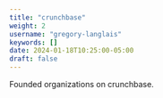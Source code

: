 ```yaml
---
title: "crunchbase"
weight: 2
username: "gregory-langlais"
keywords: []
date: 2024-01-18T10:25:00-05:00
draft: false
---
```


Founded organizations on crunchbase.